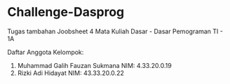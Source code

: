 # Challenge-Dasprog
Tugas tambahan Joobsheet 4 Mata Kuliah Dasar - Dasar Pemograman TI - 1A

Daftar Anggota Kelompok:
1. Muhammad Galih Fauzan Sukmana 
   NIM: 4.33.20.0.19
2. Rizki Adi Hidayat
   NIM: 43.33.20.0.22
